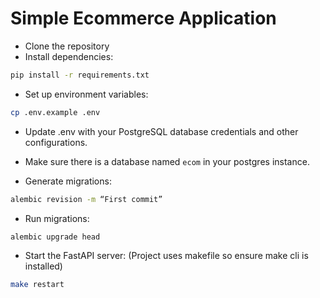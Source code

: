 # Simple Ecommerce Application

- Clone the repository
- Install dependencies:
```bash
pip install -r requirements.txt
```

- Set up environment variables:
```bash
cp .env.example .env
```

- Update .env with your PostgreSQL database credentials and other configurations.

- Make sure there is a database named `ecom` in your postgres instance.

- Generate migrations:
```bash
alembic revision -m “First commit”
```

- Run migrations:
```bash
alembic upgrade head
```

- Start the FastAPI server: (Project uses makefile so ensure make cli is installed)
```bash
make restart
```
